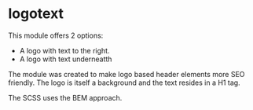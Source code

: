 # logotext

This module offers 2 options:
* A logo with text to the right.
* A logo with text underneatth

The module was created to make logo based header elements more SEO friendly. The logo is itself a background and the text resides in a H1 tag.

The SCSS uses the BEM approach.
